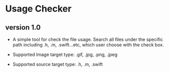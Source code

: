 # Usage Checker

## version 1.0
- A simple tool for check the file usage. Search all files under the specific path including .h, .m, .swift...etc, which user choose with the check box. 

- Supported Image target type: .gif, .jpg, .png, .jpeg
- Supported source target type: .h, .m, .swift
